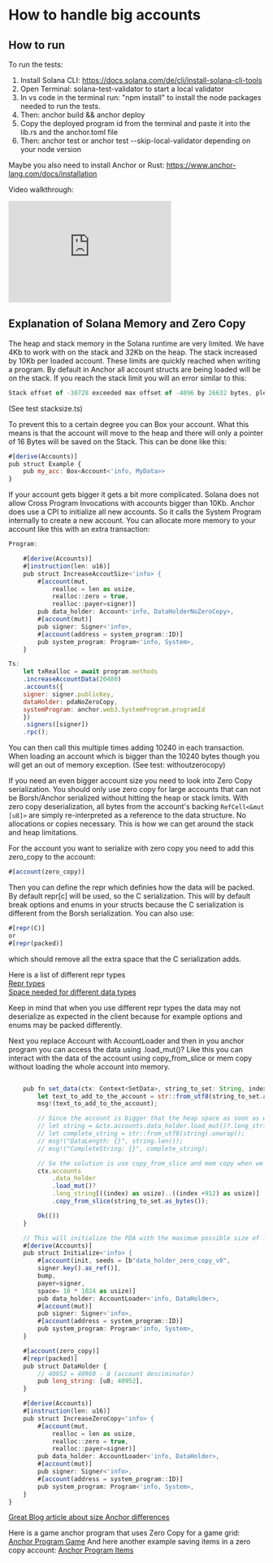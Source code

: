 # How to handle big accounts

## How to run 
To run the tests:
1. Install Solana CLI: https://docs.solana.com/de/cli/install-solana-cli-tools
2. Open Terminal: solana-test-validator to start a local validator
3. In vs code in the terminal run: "npm install" to install the node packages needed to run the tests.
4. Then: anchor build && anchor deploy 
5. Copy the deployed program id from the terminal and paste it into the lib.rs and the anchor.toml file
6. Then: anchor test or anchor test --skip-local-validator depending on your node version

Maybe you also need to install Anchor or Rust: https://www.anchor-lang.com/docs/installation

Video walkthrough:
<div class="video-block">
<iframe width="320" height="200" src="https://www.youtube.com/embed/zs_yU0IuJxc" title="YouTube video player" frameborder="0" allow="accelerometer; autoplay; clipboard-write; encrypted-media; gyroscope; picture-in-picture; web-share" allowfullscreen></iframe>
</div>

## Explanation of Solana Memory and Zero Copy 

The heap and stack memory in the Solana runtime are very limited. We have 4Kb to work with on the stack and 32Kb on the heap.
The stack increased by 10Kb per loaded account. These limits are quickly reached when writing a program. 
By default in Anchor all account structs are being loaded will be on the stack. If you reach the stack limit you will an error similar to this: 

```js
Stack offset of -30728 exceeded max offset of -4096 by 26632 bytes, please minimize large stack variables
```
(See test stacksize.ts)

To prevent this to a certain degree you can Box your account. What this means is that the account will move to the heap and there will only a pointer of 16 Bytes will be saved on the Stack.
This can be done like this: 

```js
#[derive(Accounts)]
pub struct Example {
    pub my_acc: Box<Account<'info, MyData>>
}
```

If your account gets bigger it gets a bit more complicated. Solana does not allow Cross Program Invocations with accounts bigger than 10Kb.
Anchor does use a CPI to initialize all new accounts. So it calls the System Program internally to create a new account.
You can allocate more memory to your account like this with an extra transaction: 

```js
Program: 

    #[derive(Accounts)]
    #[instruction(len: u16)]
    pub struct IncreaseAccoutSize<'info> {
        #[account(mut, 
            realloc = len as usize, 
            realloc::zero = true, 
            realloc::payer=signer)]
        pub data_holder: Account<'info, DataHolderNoZeroCopy>,
        #[account(mut)]
        pub signer: Signer<'info>,
        #[account(address = system_program::ID)]
        pub system_program: Program<'info, System>,
    }

Ts: 
    let txRealloc = await program.methods
    .increaseAccountData(20480)
    .accounts({
    signer: signer.publicKey,
    dataHolder: pdaNoZeroCopy,
    systemProgram: anchor.web3.SystemProgram.programId
    })
    .signers([signer])
    .rpc();
```

You can then call this multiple times adding 10240 in each transaction. 
When loading an account which is bigger than the 10240 bytes though you will get an out of memory exception.
(See test: withoutzerocopy)

If you need an even bigger account size you need to look into Zero Copy serialization. 
You should only use zero copy for large accounts that can not be Borsh/Anchor serialized without hitting the heap or stack limits. 
With zero copy deserialization, all bytes from the account's backing `RefCell<&mut [u8]>` are simply re-interpreted as a reference to the data structure. No allocations or copies necessary. This is how we can get around the stack and heap limitations.

For the account you want to serialize with zero copy you need to add this zero_copy to the account: 

```js
#[account(zero_copy)]
```

Then you can define the repr which definies how the data will be packed. By default repr[c] will be used, so the C serialization. 
This will by default break options and enums in your structs because the C serialization is different from the Borsh serialization.
You can also use:  

```js
#[repr(C)]
or
#[repr(packed)]
```

which should remove all the extra space that the C serialization adds.

Here is a list of different repr types <br/>
[Repr types](https://doc.rust-lang.org/nomicon/other-reprs.html)<br/>
[Space needed for different data types](https://book.anchor-lang.com/anchor_references/space.html)<br/>

Keep in mind that when you use different repr types the data may not deserialize as expected in the client because for example options and enums may be packed differently.

Next you replace Account with AccountLoader and then in you anchor program you can access the data using .load_mut()?
Like this you can interact with the data of the account using copy_from_slice or mem copy without loading the whole account into memory.

```js

    pub fn set_data(ctx: Context<SetData>, string_to_set: String, index: u64) -> Result<()> {
        let text_to_add_to_the_account = str::from_utf8(string_to_set.as_bytes()).unwrap();
        msg!(text_to_add_to_the_account);

        // Since the account is bigger that the heap space as soon as we access the whole account we will get a out of memory error        
        // let string = &ctx.accounts.data_holder.load_mut()?.long_string;
        // let complete_string = str::from_utf8(string).unwrap(); 
        // msg!("DataLength: {}", string.len());
        // msg!("CompleteString: {}", complete_string);

        // So the solution is use copy_from_slice and mem copy when we want to access data in the big account
        ctx.accounts
            .data_holder
            .load_mut()?
            .long_string[((index) as usize)..((index +912) as usize)]
            .copy_from_slice(string_to_set.as_bytes());

        Ok(())
    }

    // This will initialize the PDA with the maximum possible size of 10 Kb
    #[derive(Accounts)]
    pub struct Initialize<'info> {
        #[account(init, seeds = [b"data_holder_zero_copy_v0", 
        signer.key().as_ref()], 
        bump, 
        payer=signer, 
        space= 10 * 1024 as usize)]
        pub data_holder: AccountLoader<'info, DataHolder>,
        #[account(mut)]
        pub signer: Signer<'info>,
        #[account(address = system_program::ID)]
        pub system_program: Program<'info, System>,
    }

    #[account(zero_copy)]
    #[repr(packed)]
    pub struct DataHolder {
        // 40952 = 40960 - 8 (account desciminator)
        pub long_string: [u8; 40952],
    }

    #[derive(Accounts)]
    #[instruction(len: u16)]
    pub struct IncreaseZeroCopy<'info> {
        #[account(mut, 
            realloc = len as usize, 
            realloc::zero = true, 
            realloc::payer=signer)]
        pub data_holder: AccountLoader<'info, DataHolder>,
        #[account(mut)]
        pub signer: Signer<'info>,
        #[account(address = system_program::ID)]
        pub system_program: Program<'info, System>,
    }
}
```

[Great Blog article about size Anchor differences](https://www.sec3.dev/blog/all-about-anchor-account-size)

Here is a game anchor program that uses Zero Copy for a game grid: <br/> 
[Anchor Program Game](https://github.com/Woody4618/SolPlay_Unity_SDK/blob/main/Assets/SolPlay/Examples/SolHunter/AnchorProgram/src/state/game.rs)
And here another example saving items in a zero copy account: 
[Anchor Program Items](https://github.com/coral-xyz/anchor/issues/651)




